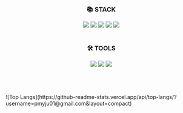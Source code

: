 
<div align=center>
  <h3>📚 STACK</h3>
<img src="https://img.shields.io/badge/HTML5-E34F26?style=flat-square&logo=HTML5&logoColor=white" />
<img src="https://img.shields.io/badge/CSS3-1572B6?style=flat-square&logo=CSS3&logoColor=white"/></a>
<img src="https://img.shields.io/badge/JavaScript-F7DF1E?style=flat-square&logo=JavaScript&logoColor=white"/></a>
<img src="https://img.shields.io/badge/Java-007396?style=flat-square&logo=java&logoColor=white" /></a>
<img src="https://img.shields.io/badge/Android Studio-3DDC84?style=flat-square&logo=Android Studio&logoColor=white" /></a>
</div>
<br>
<div align=center>
  <h3>🛠️ TOOLS</h3>
  <img src="https://img.shields.io/badge/Android-3DDC84?style=flat-square&logo=Android&logoColor=white" /></a>
  <img src="https://img.shields.io/badge/Visual Studio Code-007ACC?style=flat-square&logo=Visual Studio Code&logoColor=white" /></a>
  <img src="https://img.shields.io/badge/Eclipse IDE-2C2255?style=flat-square&logo=Eclipse IDE&logoColor=white" /></a>
</div>
<br>
<div align=center>
<br>
<br>
<br>

</div>
![Top Langs](https://github-readme-stats.vercel.app/api/top-langs/?username=pmyju01@gmail.com&layout=compact)
